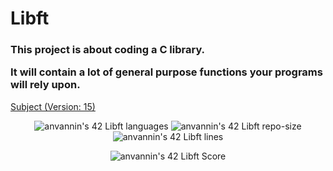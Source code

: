 <h1> Libft </h1>

<h3>
	<p>This project is about coding a C library.</p>
	<p>It will contain a lot of general purpose functions your programs will rely upon.</p>
</h3>

<p>
	<a href="https://github.com/star-child-0/libft/edit/main/en.subject.pdf">Subject (Version: 15)</a>
</p>

<p align="center">
	<img alt="anvannin's 42 Libft languages" src="https://img.shields.io/github/languages/top/star-child-0/libft?color=red">
	<img alt="anvannin's 42 Libft repo-size" src="https://img.shields.io/github/repo-size/star-child-0/libft?color=green">
	<img alt="anvannin's 42 Libft lines" src="https://img.shields.io/tokei/lines/github.com/star-child-0/libft?color=blue">
</p>

<p align="center">
	<img alt="anvannin's 42 Libft Score" src="https://badge42.vercel.app/api/v2/cleh36s9k00060fmefi6qv520/project/2817323">
</p>
